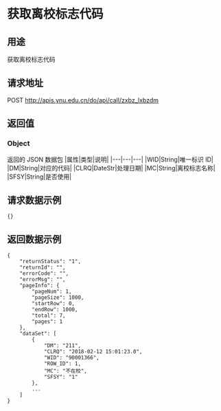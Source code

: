# 获取离校标志代码

## 用途

获取离校标志代码

## 请求地址

POST http://apis.ynu.edu.cn/do/api/call/zxbz_lxbzdm

## 返回值

### Object

返回的 JSON 数据包
|属性|类型|说明|
|---|---|---|
|WID|String|唯一标识 ID|
|DM|String|对应的代码|
|CLRQ|DateStr|处理日期|
|MC|String|离校标志名称|
|SFSY|String|是否使用|

## 请求数据示例

```
{}
```

## 返回数据示例

```
{
    "returnStatus": "1",
    "returnId": "",
    "errorCode": "",
    "errorMsg": "",
    "pageInfo": {
        "pageNum": 1,
        "pageSize": 1000,
        "startRow": 0,
        "endRow": 1000,
        "total": 7,
        "pages": 1
    },
    "dataSet": [
        {
            "DM": "211",
            "CLRQ": "2018-02-12 15:01:23.0",
            "WID": "90001366",
            "ROW_ID": 1,
            "MC": "不在校",
            "SFSY": "1"
        },
        ...
    ]
}
```
